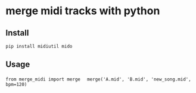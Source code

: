# merge midi tracks with python

## Install
`
pip install midiutil mido
`

## Usage
`
from merge_midi import merge  
`
`
merge('A.mid', 'B.mid', 'new_song.mid', bpm=120)
`
